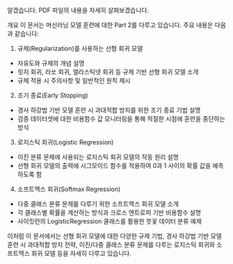 알겠습니다. PDF 파일의 내용을 자세히 살펴보겠습니다.

개요
이 문서는 머신러닝 모델 훈련에 대한 Part 2를 다루고 있습니다. 주요 내용은 다음과 같습니다:

1. 규제(Regularization)를 사용하는 선형 회귀 모델
- 자유도와 규제의 개념 설명
- 릿지 회귀, 라쏘 회귀, 엘라스틱넷 회귀 등 규제 기반 선형 회귀 모델 소개
- 규제 적용 시 주의사항 및 일반적인 원칙 제시

2. 조기 종료(Early Stopping)
- 경사 하강법 기반 모델 훈련 시 과대적합 방지를 위한 조기 종료 기법 설명
- 검증 데이터셋에 대한 비용함수 값 모니터링을 통해 적절한 시점에 훈련을 중단하는 방식

3. 로지스틱 회귀(Logistic Regression)
- 이진 분류 문제에 사용되는 로지스틱 회귀 모델의 작동 원리 설명
- 선형 회귀 모델의 출력에 시그모이드 함수를 적용하여 0과 1 사이의 확률 값을 예측하도록 함

4. 소프트맥스 회귀(Softmax Regression)
- 다중 클래스 분류 문제를 다루기 위한 소프트맥스 회귀 모델 소개
- 각 클래스별 확률을 계산하는 방식과 크로스 엔트로피 기반 비용함수 설명
- 사이킷런의 LogisticRegression 클래스를 활용한 붓꽃 데이터 분류 예제

이처럼 이 문서에서는 선형 회귀 모델에 대한 다양한 규제 기법, 경사 하강법 기반 모델 훈련 시 과대적합 방지 전략, 이진/다중 클래스 분류 문제를 다루는 로지스틱 회귀와 소프트맥스 회귀 모델 등을 자세히 다루고 있습니다.